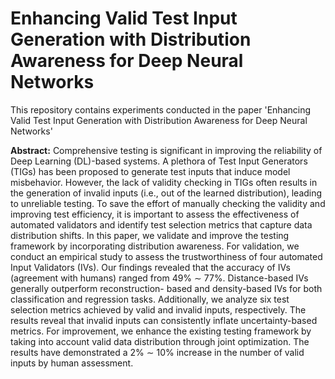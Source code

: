 # Enhancing Valid Test Input Generation with Distribution Awareness for Deep Neural Networks
This repository contains experiments conducted in the paper 'Enhancing Valid Test Input Generation with Distribution Awareness for Deep Neural Networks'


**Abstract:** Comprehensive testing is significant in improving
the reliability of Deep Learning (DL)-based systems. A plethora
of Test Input Generators (TIGs) has been proposed to generate
test inputs that induce model misbehavior. However, the lack
of validity checking in TIGs often results in the generation of
invalid inputs (i.e., out of the learned distribution), leading to
unreliable testing. To save the effort of manually checking the
validity and improving test efficiency, it is important to assess the
effectiveness of automated validators and identify test selection
metrics that capture data distribution shifts.
In this paper, we validate and improve the testing framework
by incorporating distribution awareness. For validation, we
conduct an empirical study to assess the trustworthiness of four
automated Input Validators (IVs). Our findings revealed that the
accuracy of IVs (agreement with humans) ranged from 49% ∼
77%. Distance-based IVs generally outperform reconstruction-
based and density-based IVs for both classification and regression
tasks. Additionally, we analyze six test selection metrics achieved
by valid and invalid inputs, respectively. The results reveal that
invalid inputs can consistently inflate uncertainty-based metrics.
For improvement, we enhance the existing testing framework
by taking into account valid data distribution through joint
optimization. The results have demonstrated a 2% ∼ 10%
increase in the number of valid inputs by human assessment.
